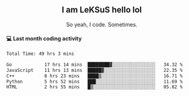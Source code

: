 <h2 align="center">I am LeKSuS hello lol</h2>
<p align="center">So yeah, I code. Sometimes.</p>

#### :computer: Last month coding activity
<!--START_SECTION:waka-->

```txt
Total Time: 49 hrs 3 mins

Go            17 hrs 14 mins  ████████▓░░░░░░░░░░░░░░░░   34.32 %
JavaScript    11 hrs 13 mins  █████▓░░░░░░░░░░░░░░░░░░░   22.35 %
C++           8 hrs 23 mins   ████▒░░░░░░░░░░░░░░░░░░░░   16.71 %
Python        5 hrs 52 mins   ███░░░░░░░░░░░░░░░░░░░░░░   11.69 %
HTML          2 hrs 55 mins   █▒░░░░░░░░░░░░░░░░░░░░░░░   05.82 %
```

<!--END_SECTION:waka-->
